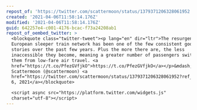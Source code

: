 ```yaml
---
repost_of: 'https://twitter.com/scattermoon/status/1379371206328061952'
created: '2021-04-06T11:58:14.176Z'
modified: '2021-04-06T11:58:14.176Z'
guid: 642257e4-c001-4176-bcac-f73a24208ab1
repost_of_oembed_twitter: >
  <blockquote class="twitter-tweet"><p lang="en" dir="ltr">The resurgence of the
  European sleeper train network has been one of the few consistent good news
  stories over the past few years. Plus the more there are, the less
  inaccessible they become, meaning a greater number of passengers switching to
  them from low-fare air travel. <a
  href="https://t.co/PfezGVfjkO">https://t.co/PfezGVfjkO</a></p>&mdash; Elaine
  Scattermoon (@scattermoon) <a
  href="https://twitter.com/scattermoon/status/1379371206328061952?ref_src=twsrc%5Etfw">April
  6, 2021</a></blockquote>

  <script async src="https://platform.twitter.com/widgets.js"
  charset="utf-8"></script>
---
```

 
